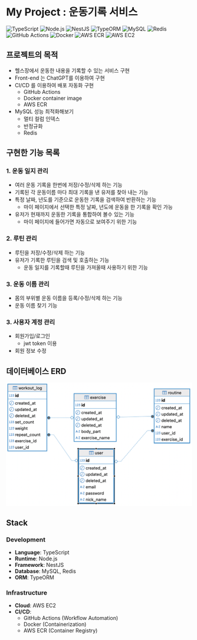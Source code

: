 # My Project : 운동기록 서비스
![TypeScript](https://img.shields.io/badge/Language-TypeScript-blue?logo=typescript)
![Node.js](https://img.shields.io/badge/Runtime-Node.js-green?logo=node.js)
![NestJS](https://img.shields.io/badge/Framework-NestJS-red?logo=nestjs)
![TypeORM](https://img.shields.io/badge/ORM-TypeORM-yellow?logo=typeorm)
![MySQL](https://img.shields.io/badge/Database-MySQL-orange?logo=mysql)
![Redis](https://img.shields.io/badge/Cache-Redis-red?logo=redis)
![GitHub Actions](https://img.shields.io/badge/CI/CD-GitHub%20Actions-blue?logo=githubactions)
![Docker](https://img.shields.io/badge/Container-Docker-blue?logo=docker)
![AWS ECR](https://img.shields.io/badge/Registry-AWS%20ECR-orange?logo=amazonaws)
![AWS EC2](https://img.shields.io/badge/Deployment-AWS%20EC2-yellow?logo=amazonaws)


## 프로젝트의 목적
- 헬스장에서 운동한 내용을 기록할 수 있는 서비스 구현
- Front-end 는 ChatGPT를 이용하여 구현
- CI/CD 를 이용하여 배포 자동화 구현
  - GitHub Actions 
  - Docker container image
  - AWS ECR 
- MySQL 성능 최적화해보기
  - 멀티 컬럼 인덱스
  - 반정규화
  - Redis
 
## 구현한 기능 목록

### 1. 운동 일지 관리
- 여러 운동 기록을 한번에 저장/수정/삭제 하는 기능
- 기록된 각 운동이름 마다 최대 기록을 낸 유저를 찾아 내는 기능
- 특정 날짜, 년도를 기준으로 운동한 기록을 검색하여 반환하는 기능
  - 마이 페이지에서 선택한 특정 날짜, 년도에 운동을 한 기록을 확인 가능
- 유저가 현재까지 운동한 기록을 통합하여 볼수 있는 기능
  - 마이 페이지에 들어가면 자동으로 보여주기 위한 기능   

### 2. 루틴 관리
- 루틴을 저장/수정/삭제 하는 기능
- 유저가 기록한 루틴을 검색 및 호출하는 기능
  - 운동 일지를 기록할때 루틴을 가져올때 사용하기 위한 기능 

### 3. 운동 이름 관리
- 몸의 부위별 운동 이름을 등록/수정/삭제 하는 기능
- 운동 이름 찾기 기능 

### 3. 사용자 계정 관리
- 회원가입/로그인
  - jwt token 이용
- 회원 정보 수정
 

## 데이터베이스 ERD
![ERD 설명](gymLog-erd.png)


## Stack
### **Development**
- **Language**: TypeScript
- **Runtime**: Node.js
- **Framework**: NestJS
- **Database**: MySQL, Redis
- **ORM**: TypeORM

### **Infrastructure**
- **Cloud**: AWS EC2
- **CI/CD**: 
  - GitHub Actions (Workflow Automation)
  - Docker (Containerization)
  - AWS ECR (Container Registry)


